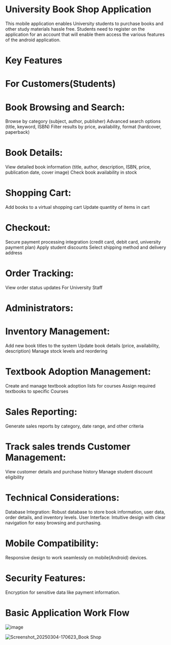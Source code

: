 # University Book Shop Application 
 This mobile application enables University students to purchase books and other study materials hassle free.
 Students need to register on the application for an account that will enable them access the various features of the android application.
 # Key Features
 # For Customers(Students)
 # Book Browsing and Search: 
   Browse by category (subject, author, publisher) 
   Advanced search options (title, keyword, ISBN) 
   Filter results by price, availability, format (hardcover, paperback) 
 # Book Details:
   View detailed book information (title, author, description, ISBN, price, publication date, cover image) 
  Check book availability in stock 
 # Shopping Cart:
   Add books to a virtual shopping cart 
   Update quantity of items in cart
 # Checkout:
   Secure payment processing integration (credit card, debit card, university payment plan) 
   Apply student discounts
   Select shipping method and delivery address 
 # Order Tracking:
   View order status updates For University Staff
 # Administrators:
 # Inventory Management: 
   Add new book titles to the system 
   Update book details (price, availability, description) 
   Manage stock levels and reordering 
 # Textbook Adoption Management: 
   Create and manage textbook adoption lists for courses 
   Assign required textbooks to specific Courses
 # Sales Reporting: 
   Generate sales reports by category, date range, and other criteria 
 # Track sales trends Customer Management: 
   View customer details and purchase history 
   Manage student discount eligibility 
 # Technical Considerations: 
   Database Integration: Robust database to store book information, user data, order details, and inventory levels. 
   User Interface: Intuitive design with clear navigation for easy browsing and purchasing. 
# Mobile Compatibility:
   Responsive design to work seamlessly on mobile(Android) devices. 
# Security Features:
  Encryption for sensitive data like payment information.

# Basic Application Work Flow  
![image](https://github.com/user-attachments/assets/633b4af1-6efb-411d-b9b0-3d237018a89a)


![Screenshot_20250304-170623_Book Shop](https://github.com/user-attachments/assets/79e7e9de-55f1-449e-bd74-1e949450e172)




